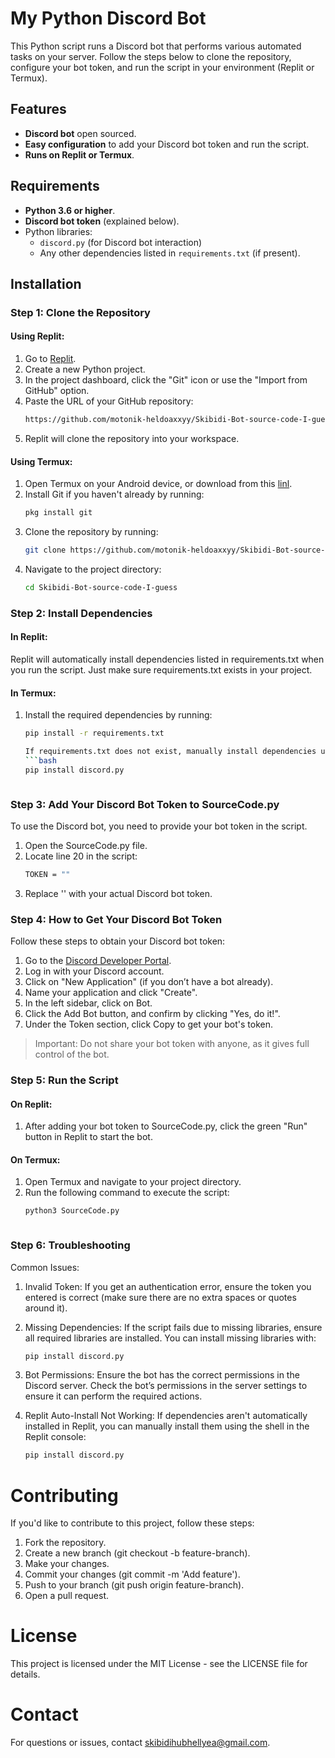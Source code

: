 # My Python Discord Bot

This Python script runs a Discord bot that performs various automated tasks on your server. Follow the steps below to clone the repository, configure your bot token, and run the script in your environment (Replit or Termux).

## Features

- **Discord bot** open sourced.
- **Easy configuration** to add your Discord bot token and run the script.
- **Runs on Replit or Termux**.

## Requirements

- **Python 3.6 or higher**.
- **Discord bot token** (explained below).
- Python libraries:
  - `discord.py` (for Discord bot interaction)
  - Any other dependencies listed in `requirements.txt` (if present).

## Installation

### Step 1: Clone the Repository

#### **Using Replit**:
1. Go to [Replit](https://replit.com/).
2. Create a new Python project.
3. In the project dashboard, click the "Git" icon or use the "Import from GitHub" option.
4. Paste the URL of your GitHub repository:
   ```bash
   https://github.com/motonik-heldoaxxyy/Skibidi-Bot-source-code-I-guess
5. Replit will clone the repository into your workspace.


#### **Using Termux**:
1. Open Termux on your Android device, or download from this [linl]().
2. Install Git if you haven't already by running:
   ```bash
   pkg install git
3. Clone the repository by running:
   ```bash
   git clone https://github.com/motonik-heldoaxxyy/Skibidi-Bot-source-code-I-guess
4. Navigate to the project directory:
   ```bash
   cd Skibidi-Bot-source-code-I-guess

### Step 2: Install Dependencies
#### **In Replit**:
Replit will automatically install dependencies listed in requirements.txt when you run the script. 
Just make sure requirements.txt exists in your project.


#### **In Termux**:
1. Install the required dependencies by running:
   ```bash
   pip install -r requirements.txt
   
   If requirements.txt does not exist, manually install dependencies using:
   ```bash
   pip install discord.py



### Step 3: Add Your Discord Bot Token to SourceCode.py
To use the Discord bot, you need to provide your bot token in the script.

1. Open the SourceCode.py file.
2. Locate line 20 in the script:
   ```bash
   TOKEN = ""
3. Replace '' with your actual Discord bot token.



### Step 4: How to Get Your Discord Bot Token
Follow these steps to obtain your Discord bot token:

1. Go to the [Discord Developer Portal](https://discord.com/developers/applications).
2. Log in with your Discord account.
3. Click on "New Application" (if you don’t have a bot already).
4. Name your application and click "Create".
5. In the left sidebar, click on Bot.
6. Click the Add Bot button, and confirm by clicking "Yes, do it!".
7. Under the Token section, click Copy to get your bot's token.
> Important: Do not share your bot token with anyone, as it gives full control of the bot.



### Step 5: Run the Script

#### **On Replit**:
1. After adding your bot token to SourceCode.py, click the green "Run" button in Replit to start the bot.

#### **On Termux**:
1. Open Termux and navigate to your project directory.
2. Run the following command to execute the script:
   ```bash
   python3 SourceCode.py



### Step 6: Troubleshooting
Common Issues:

1. Invalid Token:
If you get an authentication error, ensure the token you entered is correct (make sure there are no extra spaces or quotes around it).

2. Missing Dependencies:
If the script fails due to missing libraries, ensure all required libraries are installed. You can install missing libraries with:
   ```bash
   pip install discord.py

3. Bot Permissions:
Ensure the bot has the correct permissions in the Discord server. Check the bot’s permissions in the server settings to ensure it can perform the required actions.

4. Replit Auto-Install Not Working:
If dependencies aren't automatically installed in Replit, you can manually install them using the shell in the Replit console:
   ```bash
   pip install discord.py

# Contributing

If you'd like to contribute to this project, follow these steps:
1. Fork the repository.
2. Create a new branch (git checkout -b feature-branch).
3. Make your changes.
4. Commit your changes (git commit -m 'Add feature').
5. Push to your branch (git push origin feature-branch).
6. Open a pull request.



# License

This project is licensed under the MIT License - see the LICENSE file for details.

# Contact

For questions or issues, contact skibidihubhellyea@gmail.com.
